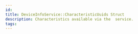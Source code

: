 ```yaml
---
id: 
title: DeviceInfoService::CharacteristicUuids Struct
description: Characteristics available via the  service.
tags:
---
```

